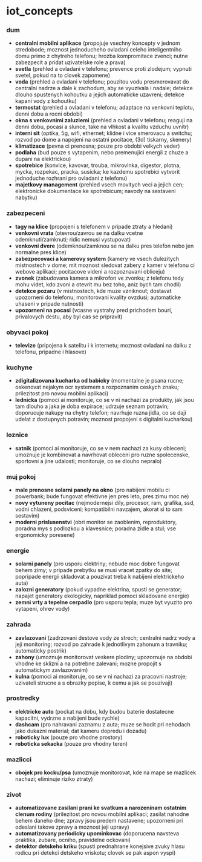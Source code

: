 # iot_concepts

### dum

* **centralni mobilni aplikace** (propojuje vsechny koncepty v jednom stredobode; moznost jednoducheho ovladani celeho inteligentniho domu primo z chytreho telefonu; hrozba kompromitace zvenci; nutne zabezpecit a pridat uzivatelske role a prava)
* **svetla** (prehled a ovladani v telefonu; prevence proti zlodejum; vypnuti svetel, pokud na to clovek zapomene)
* **voda** (prehled a ovladani v telefonu; pouzitou vodu presmerovavat do centralni nadrze a dale k zachodum, aby se vyuzivala i nadale; detekce dlouho spustenych kohoutku a jejich automaticke uzavreni; detekce kapani vody z kohoutku)
* **termostat** (prehled a ovladani v telefonu; adaptace na venkovni teplotu, denni dobu a rocni obdobi)
* **okna s venkovnimi zaluziemi** (prehled a ovladani v telefonu; reaguji na denni dobu, pocasi a slunce, take na vlhkost a kvalitu vzduchu uvnitr)
* **interni sit** (optika, 5g, wifi, ethernet; klidne i vice smerovacu a switchu; rozvod po dome a napojeni na ostatni pocitace, (3d) tiskarny, skenery)
* **klimatizace** (pevna ci prenosna; pouze pro obdobi velkych veder)
* **podlaha** (bud pouze s vytapenim, nebo premenujici energii z chuze a dupani na elektrickou)
* **spotrebice** (konvice, kavovar, trouba, mikrovlnka, digestor, plotna, mycka, rozpekac, pracka, susicka; ke kazdemu spotrebici vytvorit jednoduche rozhrani pro ovladani z telefonu)
* **majetkovy management** (prehled vsech movitych veci a jejich cen; elektronicke dokumentace ke spotrebicum; navody na sestaveni nabytku)

### zabezpeceni

* **tagy na klice** (propojeni s telefonem v pripade ztraty a hledani)
* **venkovni vrata** (otevrou/zavrou se na dalku vcetne odemknuti/zamknuti; ridic nemusi vystupovat)
* **venkovni dvere** (odemknou/zamknou se na dalku pres telefon nebo jen normalne pres klice)
* **zabezpecovaci a kamerovy system** (kamery ve vsech dulezitych mistnostech v dome; mit moznost sledovat zabery z kamer v telefonu ci webove aplikaci; pocitacove videni a rozpoznavani obliceju)
* **zvonek** (zabudovana kamera a mikrofon ve zvonku; z telefonu tedy mohu videt, kdo zvoni a otevrit mu bez toho, aniz bych tam chodil)
* **detekce pozaru** (v mistnostech, kde muze vzniknout; dostavat upozorneni do telefonu; monitorovani kvality ovzdusi; automaticke uhaseni v pripade nutnosti)
* **upozorneni na pocasi** (vcasne vystrahy pred prichodem bouri, privalovych destu, aby byl cas se pripravit)

### obyvaci pokoj

* **televize** (pripojena k satelitu i k internetu; moznost ovladani na dalku z telefonu, pripadne i hlasove)

### kuchyne

* **zdigitalizovana kucharka od babicky** (momentalne je psana rucne; oskenovat nejakym ocr systemem s rozpoznanim ceskych znaku; prilezitost pro novou mobilni aplikaci)
* **lednicka** (pomoci ai monitoruje, co se v ni nachazi za produkty, jak jsou tam dlouho a jaka je doba expirace; udrzuje seznam potravin; doporucuje nakupy na chytry telefon; navrhuje ruzna jidla, co se daji udelat z dostupnych potravin; moznost propojeni s digitalni kucharkou)

### loznice

* **satnik** (pomoci ai monitoruje, co se v nem nachazi za kusy obleceni; umoznuje je kombinovat a navrhovat obleceni pro ruzne spolecenske, sportovni a jine udalosti; monitoruje, co se dlouho nepralo)

### muj pokoj

* **male prenosne solarni panely na okno** (pro nabijeni mobilu ci powerbank; bude fungovat efektivne jen pres leto, pres zimu moc ne)
* **novy vytuneny pocitac** (nejmodernejsi dily, procesor, ram, grafika, ssd, vodni chlazeni, podsviceni; kompatibilni navzajem, akorat si to sam sestavim)
* **moderni prislusenstvi** (obri monitor se zaoblenim, reproduktory, poradna mys s podlozkou a klavesnice; poradna zidle a stul; vse ergonomicky poresene)

### energie

* **solarni panely** (pro usporu elektriny; nebude moc dobre fungovat behem zimy; v pripade prebytku se musi vracet zpatky do site; popripade energii skladovat a pouzivat treba k nabijeni elektrickeho auta)
* **zalozni generatory** (pokud vypadne elektrina, spusti se generator; napajet generatory ekologicky, napriklad pomoci skladovane energie)
* **zemni vrty a tepelne cerpadlo** (pro usporu tepla; muze byt vyuzito pro vytapeni, ohrev vody)

### zahrada

* **zavlazovani** (zadrzovani destove vody ze strech; centralni nadrz vody a jeji monitoring; rozvod po zahrade k jednotlivym zahonum a travniku; automaticky postrik)
* **zahony** (umoznuje monitorovat veskere plodiny; upozornuje na obdobi vhodne ke sklizni a na potrebne zalevani; mozne propojit s automatickym zavlazovanim)
* **kulna** (pomoci ai monitoruje, co se v ni nachazi za pracovni nastroje; uzivateli strucne a s obrazky popise, k cemu a jak se pouzivaji)

### prostredky

* **elektricke auto** (pockat na dobu, kdy budou baterie dostatecne kapacitni, vydrzne a nabijeni bude rychle)
* **dashcam** (pro nahravani zaznamu z auta; muze se hodit pri nehodach jako dukazni material; dat kameru dopredu i dozadu)
* **roboticky lux** (pouze pro vhodne prostory)
* **roboticka sekacka** (pouze pro vhodny teren)

### mazlicci

* **obojek pro kocku/psa** (umoznuje monitorovat, kde na mape se mazlicek nachazi; eliminuje riziko ztraty)

### zivot

* **automatizovane zasilani prani ke svatkum a narozeninam ostatnim clenum rodiny** (prilezitost pro novou mobilni aplikaci; zasilat nahodne behem daneho dne; zpravy jsou predem nastavene; upozorneni pri odeslani takove zpravy a moznost jeji upravy)
* **automatizovany periodicky upominkovac** (doporucena navsteva praktika, zubare, ocniho, pravidelne ockovani)
* **detektor detskeho kriku** (spusti prednahrane konejsive zvuky hlasu rodicu pri detekci detskeho vriskotu; clovek se pak aspon vyspi)
